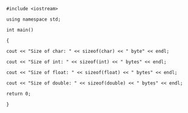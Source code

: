     #include <iostream>
    
    using namespace std;

    int main() 
    
    {  
    
    cout << "Size of char: " << sizeof(char) << " byte" << endl;
    
    cout << "Size of int: " << sizeof(int) << " bytes" << endl;
    
    cout << "Size of float: " << sizeof(float) << " bytes" << endl;
    
    cout << "Size of double: " << sizeof(double) << " bytes" << endl;

    return 0;
    
    }
